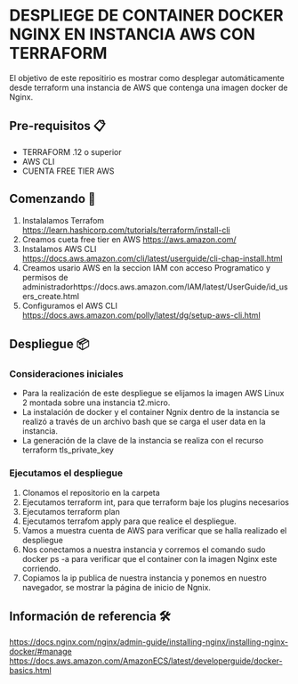 # DESPLIEGE DE CONTAINER DOCKER NGINX EN INSTANCIA AWS CON TERRAFORM 

El objetivo de este repositirio es mostrar como desplegar automáticamente desde terraform una instancia de AWS que contenga una imagen docker de Nginx.

## Pre-requisitos 📋

- TERRAFORM .12 o superior
- AWS CLI
- CUENTA FREE TIER AWS 

## Comenzando 🚀

1) Instalalamos Terrafom https://learn.hashicorp.com/tutorials/terraform/install-cli
2) Creamos cueta free tier en AWS  https://aws.amazon.com/
3) Instalamos AWS CLI https://docs.aws.amazon.com/cli/latest/userguide/cli-chap-install.html
4) Creamos usario AWS en la seccion IAM con acceso Programatico y permisos de administradorhttps://docs.aws.amazon.com/IAM/latest/UserGuide/id_users_create.html   
5) Configuramos el AWS CLI https://docs.aws.amazon.com/polly/latest/dg/setup-aws-cli.html

## Despliegue 📦

### Consideraciones iniciales

- Para la realización de este despliegue se elijamos la imagen AWS Linux 2 montada sobre una instancia t2.micro.
- La instalación de docker y el container Ngnix dentro de la instancia se realizó a través de un archivo bash que se carga el user data en la instancia.
- La generación de la clave de la instancia se realiza con el recurso terraform  tls_private_key  

### Ejecutamos el despliegue

1) Clonamos el repositorio en la carpeta
2) Ejecutamos terraform int, para que terraform baje los plugins necesarios
3) Ejecutamos terraform plan
4) Ejecutamos terrafom apply para que realice el despliegue.
5) Vamos a muestra cuenta de AWS para verificar que se halla realizado el despliegue
6) Nos conectamos a nuestra instancia y corremos el comando sudo docker ps -a para verificar que el container con la imagen Nginx este corriendo. 
7) Copiamos la ip publica de nuestra instancia y ponemos en nuestro navegador, se mostrar la página de inicio de Ngnix.

## Información de referencia 🛠️

https://docs.nginx.com/nginx/admin-guide/installing-nginx/installing-nginx-docker/#manage
https://docs.aws.amazon.com/AmazonECS/latest/developerguide/docker-basics.html


